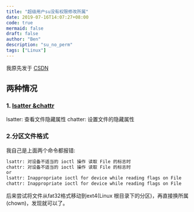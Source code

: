```yaml
---
title: "超级用户su没有权限修改所属"
date: 2019-07-16T14:07:27+08:00
code: true
mermaid: false
draft: false
author: "Ben"
description: "su_no_perm"
tags: ["Linux"]
---
```


我原先发于 [CSDN](https://blog.csdn.net/BenSYZ)

## 两种情况
### 1. [lsatter &chattr ](https://blog.csdn.net/FightingOning/article/details/88684618)
lsatter: 查看文件隐藏属性
chatter: 设置文件的隐藏属性

### 2.分区文件格式
我自己是上面两个命令都报错:

```sh
lsattr: 对设备不适当的 ioctl 操作 读取 File 的标志时
chattr: 对设备不适当的 ioctl 操作 读取 File 的标志时
or
lsattr: Inappropriate ioctl for device while reading flags on File
chattr: Inappropriate ioctl for device while reading flags on File
```

后来尝试将文件从fat32格式移动到ext4(Linux 根目录下的分区)，再直接换所属(chown)，发现就可以了。
